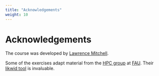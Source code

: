 ```yaml
---
title: "Acknowledgements"
weight: 10
---
```


# Acknowledgements
The course was developed by [Lawrence
Mitchell](mailto:lawrence.mitchell@durham.ac.uk).

Some of the exercises adapt material from the [HPC
group](https://hpc.fau.de/research/research-interests/) at
[FAU](https://hpc.fau.de/research/research-interests/). Their [likwid
tool](https://github.com/RRZE-HPC/likwid/) is invaluable.
